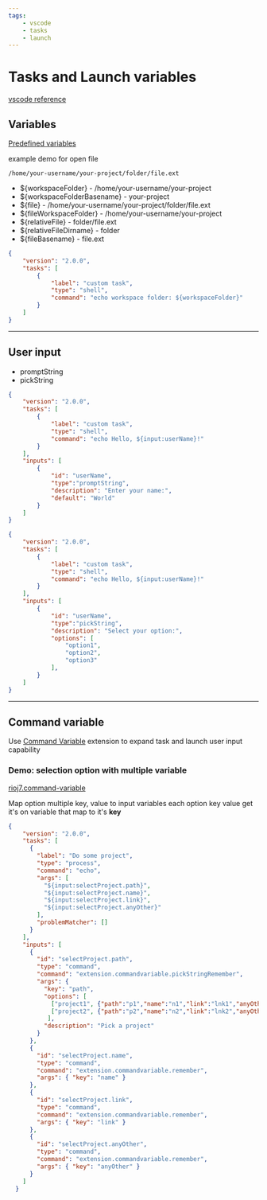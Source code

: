 ```yaml
---
tags:
    - vscode
    - tasks
    - launch
---
```


# Tasks and Launch variables

[vscode reference](https://code.visualstudio.com/docs/editor/variables-reference#_input-variables)
 
## Variables

[Predefined variables](https://code.visualstudio.com/docs/editor/variables-reference#_predefined-variables)

example demo for open file

```
/home/your-username/your-project/folder/file.ext
```

- ${workspaceFolder} - /home/your-username/your-project
- ${workspaceFolderBasename} - your-project
- ${file} - /home/your-username/your-project/folder/file.ext
- ${fileWorkspaceFolder} - /home/your-username/your-project
- ${relativeFile} - folder/file.ext
- ${relativeFileDirname} - folder
- ${fileBasename} - file.ext


```json title="variable usage"
{
    "version": "2.0.0",
    "tasks": [
        {
            "label": "custom task",
            "type": "shell",
            "command": "echo workspace folder: ${workspaceFolder}"
        }
    ]
}
```

---

## User input

- promptString
- pickString


```json title="promptString"
{
    "version": "2.0.0",
    "tasks": [
        {
            "label": "custom task",
            "type": "shell",
            "command": "echo Hello, ${input:userName}!"
        }
    ],
    "inputs": [
        {
            "id": "userName",
            "type":"promptString",
            "description": "Enter your name:",
            "default": "World"
        }
    ]
}
```

```json title="pickString"
{
    "version": "2.0.0",
    "tasks": [
        {
            "label": "custom task",
            "type": "shell",
            "command": "echo Hello, ${input:userName}!"
        }
    ],
    "inputs": [
        {
            "id": "userName",
            "type":"pickString",
            "description": "Select your option:",
            "options": [
                "option1",
                "option2",
                "option3"
            ],
        }
    ]
}
```

---

## Command variable
Use [Command Variable](https://marketplace.visualstudio.com/items?itemName=rioj7.command-variable#promptstringremember) extension to expand task and launch user input capability

### Demo: selection option with multiple  variable
[rioj7.command-variable](https://marketplace.visualstudio.com/items?itemName=rioj7.command-variable#pickstringremember)

Map option multiple key, value to input variables
each option key value get it's on variable that map to it's **key**


```json
{
    "version": "2.0.0",
    "tasks": [
      {
        "label": "Do some project",
        "type": "process",
        "command": "echo",
        "args": [
          "${input:selectProject.path}",
          "${input:selectProject.name}",
          "${input:selectProject.link}",
          "${input:selectProject.anyOther}"
        ],
        "problemMatcher": []
      }
    ],
    "inputs": [
      {
        "id": "selectProject.path",
        "type": "command",
        "command": "extension.commandvariable.pickStringRemember",
        "args": {
          "key": "path",
          "options": [
            ["project1", {"path":"p1","name":"n1","link":"lnk1","anyOther":"any1"}],
            ["project2", {"path":"p2","name":"n2","link":"lnk2","anyOther":"any2"}]
           ],
          "description": "Pick a project"
        }
      },
      {
        "id": "selectProject.name",
        "type": "command",
        "command": "extension.commandvariable.remember",
        "args": { "key": "name" }
      },
      {
        "id": "selectProject.link",
        "type": "command",
        "command": "extension.commandvariable.remember",
        "args": { "key": "link" }
      },
      {
        "id": "selectProject.anyOther",
        "type": "command",
        "command": "extension.commandvariable.remember",
        "args": { "key": "anyOther" }
      }
    ]
  }
  
```